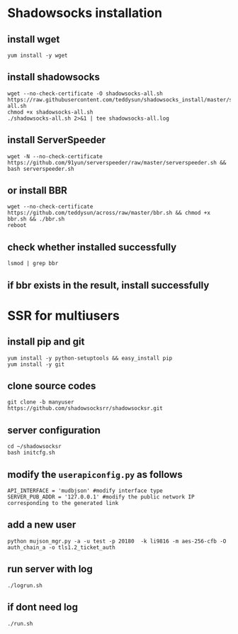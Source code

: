 # Shadowsocks installation
##  install wget
    yum install -y wget
## install shadowsocks
    wget --no-check-certificate -O shadowsocks-all.sh https://raw.githubusercontent.com/teddysun/shadowsocks_install/master/shadowsocks-all.sh
    chmod +x shadowsocks-all.sh
    ./shadowsocks-all.sh 2>&1 | tee shadowsocks-all.log
## install ServerSpeeder
```
wget -N --no-check-certificate https://github.com/91yun/serverspeeder/raw/master/serverspeeder.sh && bash serverspeeder.sh
```
## or install BBR
```
wget --no-check-certificate https://github.com/teddysun/across/raw/master/bbr.sh && chmod +x bbr.sh && ./bbr.sh 
reboot
```
## check whether installed successfully
```
lsmod | grep bbr
```
## if bbr exists in the result, install successfully
# SSR for multiusers
## install pip and git 
    yum install -y python-setuptools && easy_install pip
    yum install -y git
## clone source codes
    git clone -b manyuser https://github.com/shadowsocksrr/shadowsocksr.git
## server configuration
    cd ~/shadowsocksr
    bash initcfg.sh
## modify the ```userapiconfig.py``` as follows
    API_INTERFACE = 'mudbjson' #modify interface type
    SERVER_PUB_ADDR = '127.0.0.1' #modify the public network IP corresponding to the generated link
## add a new user
    python mujson_mgr.py -a -u test -p 20180  -k li9816 -m aes-256-cfb -O auth_chain_a -o tls1.2_ticket_auth
## run server with log
    ./logrun.sh
## if dont need log
    ./run.sh


